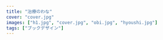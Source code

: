 ```yaml
---
title: "治療のわな"
cover: "cover.jpg"
images: ["h1.jpg", "cover.jpg", "obi.jpg", "hyoushi.jpg"]
tags: ["ブックデザイン"]
---
```

